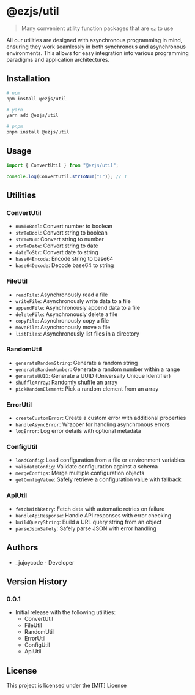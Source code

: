 # @ezjs/util

> Many convenient utility function packages that are `ez` to use

All our utilities are designed with asynchronous programming in mind, ensuring they work seamlessly in both synchronous and asynchronous environments. This allows for easy integration into various programming paradigms and application architectures.

## Installation

```bash
# npm
npm install @ezjs/util

# yarn
yarn add @ezjs/util

# pnpm
pnpm install @ezjs/util
```

## Usage

```js
import { ConvertUtil } from "@ezjs/util";

console.log(ConvertUtil.strToNum("1")); // 1
```

## Utilities

### ConvertUtil

- `numToBool`: Convert number to boolean
- `strToBool`: Convert string to boolean
- `strToNum`: Convert string to number
- `strToDate`: Convert string to date
- `dateToStr`: Convert date to string
- `base64Encode`: Encode string to base64
- `base64Decode`: Decode base64 to string

### FileUtil

- `readFile`: Asynchronously read a file
- `writeFile`: Asynchronously write data to a file
- `appendFile`: Asynchronously append data to a file
- `deleteFile`: Asynchronously delete a file
- `copyFile`: Asynchronously copy a file
- `moveFile`: Asynchronously move a file
- `listFiles`: Asynchronously list files in a directory

### RandomUtil

- `generateRandomString`: Generate a random string
- `generateRandomNumber`: Generate a random number within a range
- `generateUUID`: Generate a UUID (Universally Unique Identifier)
- `shuffleArray`: Randomly shuffle an array
- `pickRandomElement`: Pick a random element from an array

### ErrorUtil

- `createCustomError`: Create a custom error with additional properties
- `handleAsyncError`: Wrapper for handling asynchronous errors
- `logError`: Log error details with optional metadata

### ConfigUtil

- `loadConfig`: Load configuration from a file or environment variables
- `validateConfig`: Validate configuration against a schema
- `mergeConfigs`: Merge multiple configuration objects
- `getConfigValue`: Safely retrieve a configuration value with fallback

### ApiUtil

- `fetchWithRetry`: Fetch data with automatic retries on failure
- `handleApiResponse`: Handle API responses with error checking
- `buildQueryString`: Build a URL query string from an object
- `parseJsonSafely`: Safely parse JSON with error handling

## Authors

- \_jujoycode - Developer

## Version History

### 0.0.1

- Initial release with the following utilities:
  - ConvertUtil
  - FileUtil
  - RandomUtil
  - ErrorUtil
  - ConfigUtil
  - ApiUtil

## License

This project is licensed under the [MIT] License
